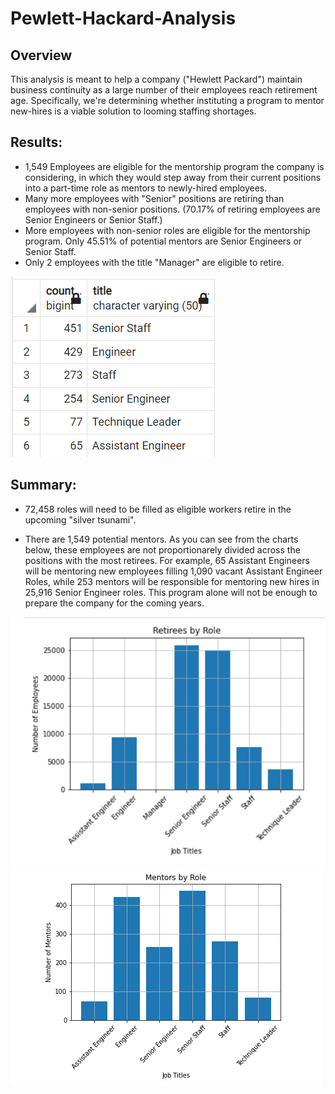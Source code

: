 # Pewlett-Hackard-Analysis

## Overview

This analysis is meant to help a company ("Hewlett Packard") maintain business continuity as a large number of their employees reach retirement age. Specifically, we're determining whether instituting a program to mentor new-hires is a viable solution to looming staffing shortages.

## Results:

- 1,549 Employees are eligible for the mentorship program the company is considering, in which they would step away from their current positions into a part-time role as mentors to newly-hired employees.
- Many more employees with "Senior" positions are retiring than employees with non-senior positions. (70.17% of retiring employees are Senior Engineers or Senior Staff.)
- More employees with non-senior roles are eligible for the mentorship program. Only 45.51% of potential mentors are Senior Engineers or Senior Staff.
- Only 2 employees with the title "Manager" are eligible to retire.

![mentor count table](/Data/Challenge_Data/mentor_count_table.png)

## Summary:

- 72,458 roles will need to be filled as eligible workers retire in the upcoming "silver tsunami".

- There are 1,549 potential mentors. As you can see from the charts below, these employees are not proportionarely divided across the positions with the most retirees. For example, 65 Assistant Engineers will be mentoring new employees filling 1,090 vacant Assistant Engineer Roles, while 253 mentors will be responsible for mentoring new hires in 25,916 Senior Engineer roles. This program alone will not be enough to prepare the company for the coming years.

![retirement titles](/Data/Challenge_Data/retiree_roles.png)
![mentor titles](/Data/Challenge_Data/mentor_roles.png)
